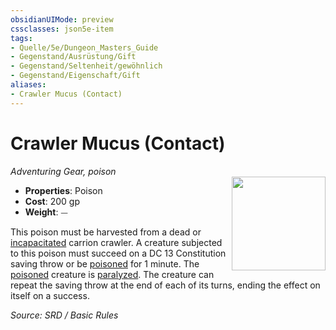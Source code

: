 ```yaml
---
obsidianUIMode: preview
cssclasses: json5e-item
tags:
- Quelle/5e/Dungeon_Masters_Guide
- Gegenstand/Ausrüstung/Gift
- Gegenstand/Seltenheit/gewöhnlich
- Gegenstand/Eigenschaft/Gift
aliases:
- Crawler Mucus (Contact)
---
```

# Crawler Mucus (Contact)
*Adventuring Gear, poison*  
<img src="Symbolik/Gegenstände.webp" align="right" width="150">

- **Properties**: Poison
- **Cost**: 200 gp
- **Weight**: ⏤

This poison must be harvested from a dead or [incapacitated](rules/conditions.md#incapacitated) carrion crawler. A creature subjected to this poison must succeed on a DC 13 Constitution saving throw or be [poisoned](rules/conditions.md#poisoned) for 1 minute. The [poisoned](rules/conditions.md#poisoned) creature is [paralyzed](rules/conditions.md#paralyzed). The creature can repeat the saving throw at the end of each of its turns, ending the effect on itself on a success.

*Source: SRD / Basic Rules*